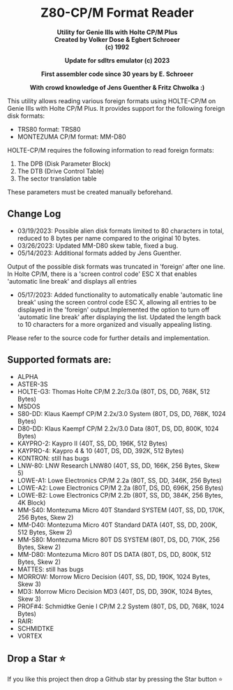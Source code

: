 <div align="center">

# Z80-CP/M Format Reader

**Utility for Genie IIIs with Holte CP/M Plus**\
**Created by Volker Dose & Egbert Schroeer**\
**(c) 1992**

**Update for sdltrs emulator (c) 2023**

**First assembler code since 30 years by E. Schroeer**

**With crowd knowledge of Jens Guenther & Fritz Chwolka :)**

</div>

This utility allows reading various foreign formats using HOLTE-CP/M on Genie IIIs with Holte CP/M Plus. It provides support for the following foreign disk formats:

- TRS80 format: TRS80
- MONTEZUMA CP/M format: MM-D80

HOLTE-CP/M requires the following information to read foreign formats:

1. The DPB (Disk Parameter Block)
2. The DTB (Drive Control Table)
3. The sector translation table

These parameters must be created manually beforehand.

## Change Log

- 03/19/2023: Possible alien disk formats limited to 80 characters in total, reduced to 8 bytes per name compared to the original 10 bytes.
- 03/26/2023: Updated MM-D80 skew table, fixed a bug.
- 05/14/2023: Additional formats added by Jens Guenther.

Output of the possible disk formats was truncated in 'foreign' after one line. In Holte CP/M, there is a 'screen control code' ESC X that enables 'automatic line break' and displays all entries

- 05/17/2023: Added functionality to automatically enable 'automatic line break' using the screen control code ESC X, allowing all entries to be displayed in the 'foreign' output.Implemented the option to turn off 'automatic line break' after displaying the list. Updated the length back to 10 characters for a more organized and visually appealing listing.

Please refer to the source code for further details and implementation.

## Supported formats are:

- ALPHA
- ASTER-3S
- HOLTE-G3:   Thomas Holte CP/M 2.2c/3.0a (80T, DS, DD, 768K, 512 Bytes)
- MSDOS
- S80-DD:     Klaus Kaempf CP/M 2.2x/3.0 System (80T, DS, DD, 768K, 1024 Bytes)
- D80-DD:     Klaus Kaempf CP/M 2.2x/3.0 Data (80T, DS, DD, 800K, 1024 Bytes)
- KAYPRO-2:   Kaypro II (40T, SS, DD, 196K, 512 Bytes)
- KAYPRO-4:   Kaypro 4 & 10 (40T, DS, DD, 392K, 512 Bytes)
- KONTRON:    still has bugs
- LNW-80:     LNW Research LNW80 (40T, SS, DD, 166K, 256 Bytes, Skew 5)
- LOWE-A1:    Lowe Electronics CP/M 2.2a (80T, SS, DD, 346K, 256 Bytes)
- LOWE-A2:    Lowe Electronics CP/M 2.2a (80T, DS, DD, 696K, 256 Bytes)
- LOWE-B2:    Lowe Electronics CP/M 2.2b (80T, SS, DD, 384K, 256 Bytes, 4K Block)
- MM-S40:     Montezuma Micro 40T Standard SYSTEM (40T, SS, DD, 170K, 256 Bytes, Skew 2)
- MM-D40:     Montezuma Micro 40T Standard DATA (40T, SS, DD, 200K, 512 Bytes, Skew 2)
- MM-S80:     Montezuma Micro 80T DS SYSTEM (80T, DS, DD, 710K, 256 Bytes, Skew 2)
- MM-D80:     Montezuma Micro 80T DS DATA (80T, DS, DD, 800K, 512 Bytes, Skew 2)
- MATTES:     still has bugs
- MORROW:     Morrow Micro Decision (40T, SS, DD, 190K, 1024 Bytes, Skew 3)
- MD3:        Morrow Micro Decision MD3 (40T, DS, DD, 390K, 1024 Bytes, Skew 3)
- PROF#4:     Schmidtke Genie I CP/M 2.2 System (80T, DS, DD, 768K, 1024 Bytes)
- RAIR:       
- SCHMIDTKE
- VORTEX

## Drop a Star ⭐ ##

If you like this project then drop a Github star by pressing the Star button ⭐
